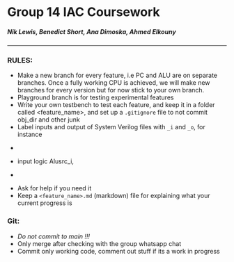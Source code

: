 # Group 14 IAC Coursework
##### Nik Lewis, Benedict Short, Ana Dimoska, Ahmed Elkouny

---
### RULES: 
* Make a new branch for every feature, i.e PC and ALU are on separate branches. Once a fully working CPU is achieved, we will make new branches for every version but for now stick to your own branch.
* Playground branch is for testing experimental features
* Write your own testbench to test each feature, and keep it in a folder called <feature_name>, and set up a `.gitignore` file to not commit obj_dir and other junk
* Label inputs and output of System Verilog files with `_i` and `_o`, for instance 
* ```verilog 
* input logic   Alusrc_i,
* ```
* Ask for help if you need it
* Keep a `<feature_name>.md` (markdown) file for explaining what your current progress is

### Git:
* _Do not commit to main !!!_
* Only merge after checking with the group whatsapp chat
* Commit only working code, comment out stuff if its a work in progress
